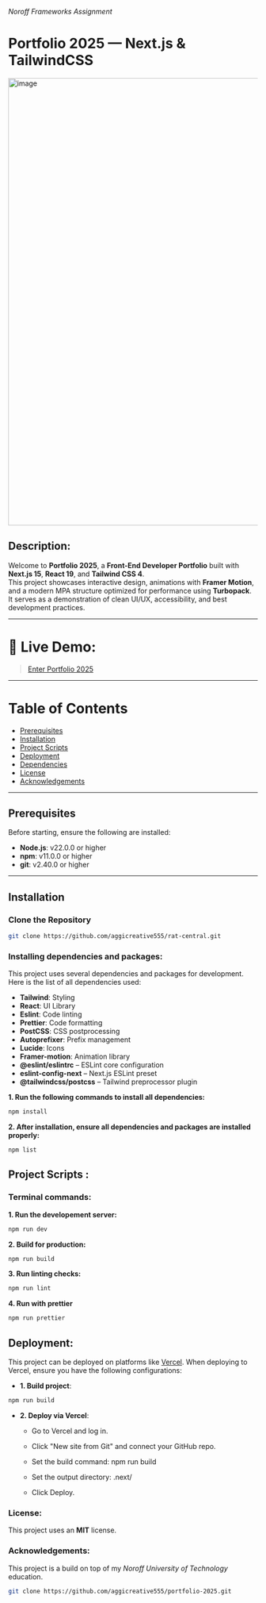 _Noroff Frameworks Assignment_

# Portfolio 2025 — Next.js & TailwindCSS

<img width="1897" height="902" alt="image" src="https://github.com/user-attachments/assets/bc0b1e65-2f59-4f4e-991e-4136a1e0bd60" />


## Description:

Welcome to **Portfolio 2025**, a **Front-End Developer Portfolio** built with **Next.js 15**, **React 19**, and **Tailwind CSS 4**.  
This project showcases interactive design, animations with **Framer Motion**, and a modern MPA structure optimized for performance using **Turbopack**.  
It serves as a demonstration of clean UI/UX, accessibility, and best development practices.

---

# 🔗 Live Demo:

> [Enter Portfolio 2025](https://your-portfolio-link.vercel.app/)

---

# Table of Contents

- [Prerequisites](#prerequisites)
- [Installation](#installation)
- [Project Scripts](#project-scripts)
- [Deployment](#deployment)
- [Dependencies](#dependencies)
- [License](#license)
- [Acknowledgements](#acknowledgements)

---

## Prerequisites

Before starting, ensure the following are installed:

- **Node.js**: v22.0.0 or higher  
- **npm**: v11.0.0 or higher  
- **git**: v2.40.0 or higher  

---

## Installation

### Clone the Repository

```bash
git clone https://github.com/aggicreative555/rat-central.git
```

### Installing dependencies and packages:

This project uses several dependencies and packages for development. Here is the list of all dependencies used:

- **Tailwind**: Styling
- **React**: UI Library
- **Eslint**: Code linting
- **Prettier**: Code formatting
- **PostCSS**: CSS postprocessing
- **Autoprefixer**: Prefix management 
- **Lucide**: Icons
- **Framer-motion**: Animation library
- **@eslint/eslintrc** – ESLint core configuration
- **eslint-config-next** – Next.js ESLint preset
- **@tailwindcss/postcss** – Tailwind preprocessor plugin


**1. Run the following commands to install all dependencies:**

```bash
npm install
```

**2. After installation, ensure all dependencies and packages are installed properly:**

```bash
npm list
```

## Project Scripts :

### Terminal commands:

**1. Run the developement server:**

```bash
npm run dev
```

**2. Build for production:**

```bash
npm run build
```

**3. Run linting checks:**

```bash
npm run lint
```

**4. Run with prettier**

```bash
npm run prettier
```

## Deployment:

This project can be deployed on platforms like [Vercel]([https://app.netlify.com](https://vercel.com/docs/deployments)). When deploying to Vercel, ensure you have the following configurations:

- **1. Build project**:

```bash
npm run build
```

- **2. Deploy via Vercel**:

  - Go to Vercel and log in.

  - Click "New site from Git" and connect your GitHub repo.

  - Set the build command: npm run build

  - Set the output directory: .next/

  - Click Deploy.


### License:

This project uses an **MIT** license.

### Acknowledgements:

This project is a build on top of my _Noroff University of Technology_ education.

```bash
git clone https://github.com/aggicreative555/portfolio-2025.git
